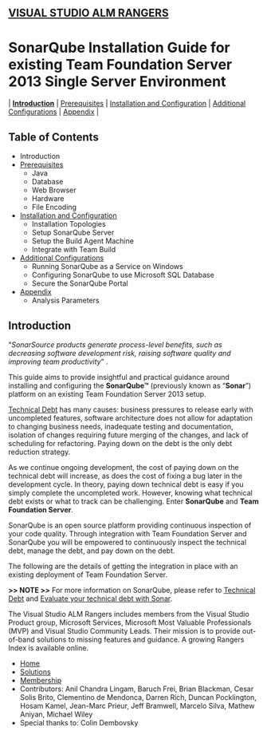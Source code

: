 [VISUAL STUDIO ALM RANGERS](http://aka.ms/vsaraboutus)
 ---

# SonarQube Installation Guide for existing Team Foundation Server 2013 Single Server Environment

| [**Introduction**](./_README.md) | [Prerequisites](./Prerequisites.md) | [Installation and Configuration](./Installation%20and%20Configuration.md) | [Additional Configurations](Additional%20Configurations.md) | [Appendix](Appendix.md) |

## Table of Contents

- Introduction
- [Prerequisites](./Prerequisites.md)
	- Java
	- Database
	- Web Browser
	- Hardware
	- File Encoding
- [Installation and Configuration](./Installation%20and%20Configuration.md)
	- Installation Topologies
	- Setup SonarQube Server
	- Setup the Build Agent Machine
	- Integrate with Team Build
- [Additional Configurations](Additional%20Configurations.md)
	- Running SonarQube as a Service on Windows
	- Configuring SonarQube to use Microsoft SQL Database
	- Secure the SonarQube Portal
- [Appendix](Appendix.md)
	- Analysis Parameters

## Introduction

“*SonarSource products generate process-level benefits, such as decreasing software development risk, raising software quality and improving team productivity*” .

This guide aims to provide insightful and practical guidance around installing and configuring the **SonarQube™** (previously known as “**Sonar**”) platform on an existing Team Foundation Server 2013 setup.

[Technical Debt](http://en.wikipedia.org/wiki/Technical_debt) has many causes: business pressures to release early with uncompleted features, software architecture does not allow for adaptation to changing business needs, inadequate testing and documentation, isolation of changes requiring future merging of the changes, and lack of scheduling for refactoring. Paying down on the debt is the only debt reduction strategy.

As we continue ongoing development, the cost of paying down on the technical debt will increase, as does the cost of fixing a bug later in the development cycle. In theory, paying down technical debt is easy if you simply complete the uncompleted work. However, knowing what technical debt exists or what to track can be challenging. Enter **SonarQube** and **Team Foundation Server**.

SonarQube is an open source platform providing continuous inspection of your code quality. Through integration with Team Foundation Server and SonarQube you will be empowered to continuously inspect the technical debt, manage the debt, and pay down on the debt.

The following are the details of getting the integration in place with an existing deployment of Team Foundation Server.

**>> NOTE >>** For more information on SonarQube, please refer to [Technical Debt](http://docs.sonarqube.org/display/SONAR/Technical+Debt) and [Evaluate your technical debt with Sonar](http://www.sonarqube.org/evaluate-your-technical-debt-with-sonar/).

The Visual Studio ALM Rangers includes members from the Visual Studio Product group, Microsoft Services, Microsoft Most Valuable Professionals (MVP) and Visual Studio Community Leads. Their mission is to provide out-of-band solutions to missing features and guidance. A growing Rangers Index is available online. 
- [Home](http://aka.ms/vsarunderstand)
- [Solutions](http://aka.ms/vsarsolutions)
- [Membership](http://aka.ms/vsarindex)
- Contributors: Anil Chandra Lingam, Baruch Frei, Brian Blackman, Cesar Solis Brito, Clementino de Mendonca, Darren Rich, Duncan Pocklington, Hosam Kamel, Jean-Marc Prieur, Jeff Bramwell, Marcelo Silva, Mathew Aniyan, Michael Wiley
- Special thanks to: Colin Dembovsky